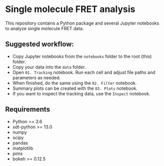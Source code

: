 # Single molecule FRET analysis

This repository contains a Python package and several Jupyter notebooks to
analyze single molecule FRET data.


## Suggested workflow:

- Copy Jupyter notebooks from the `notebooks` folder to the root (this) folder.
- Copy your data into the `data` folder.
- Open `01. Tracking` notebook. Run each cell and adjust file paths and
  parameters as needed.
- When finished, do the same using the `02. Filter` notebook.
- Summary plots can be created with the `03. Plots` notebook.
- If you want to inspect the tracking data, use the `Inspect` notebook.


## Requirements

- Python >= 3.6
- sdt-python >= 13.0
- numpy
- scipy
- pandas
- matplotlib
- pims
- bokeh >= 0.12.5
